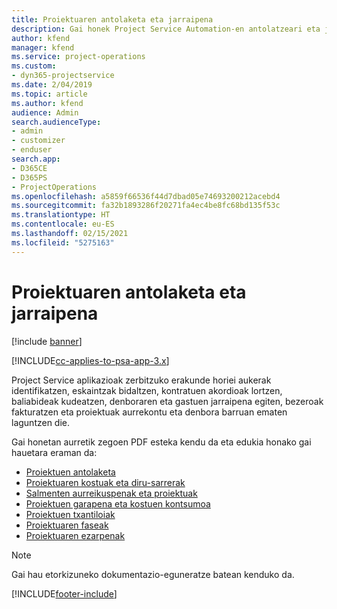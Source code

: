 ```yaml
---
title: Proiektuaren antolaketa eta jarraipena
description: Gai honek Project Service Automation-en antolatzeari eta jarraipena egiteari buruzko informazioa lortzeko esteka eskaintzen du.
author: kfend
manager: kfend
ms.service: project-operations
ms.custom:
- dyn365-projectservice
ms.date: 2/04/2019
ms.topic: article
ms.author: kfend
audience: Admin
search.audienceType:
- admin
- customizer
- enduser
search.app:
- D365CE
- D365PS
- ProjectOperations
ms.openlocfilehash: a5859f66536f44d7dbad05e74693200212acebd4
ms.sourcegitcommit: fa32b1893286f20271fa4ec4be8fc68bd135f53c
ms.translationtype: HT
ms.contentlocale: eu-ES
ms.lasthandoff: 02/15/2021
ms.locfileid: "5275163"
---
```

# <a name="project-planning-and-tracking"></a>Proiektuaren antolaketa eta jarraipena

[!include [banner](../../includes/psa-now-project-operations.md)]

[!INCLUDE[cc-applies-to-psa-app-3.x](../../includes/cc-applies-to-psa-app-3x.md)]

Project Service aplikazioak zerbitzuko erakunde horiei aukerak identifikatzen, eskaintzak bidaltzen, kontratuen akordioak lortzen, baliabideak kudeatzen, denboraren eta gastuen jarraipena egiten, bezeroak fakturatzen eta proiektuak aurrekontu eta denbora barruan ematen laguntzen die. 

Gai honetan aurretik zegoen PDF esteka kendu da eta edukia honako gai hauetara eraman da:

- [Proiektuen antolaketa](../project-creating.md)
- [Proiektuaren kostuak eta diru-sarrerak](../project-estimating.md)
- [Salmenten aurreikuspenak eta proiektuak](../project-leveraging.md)
- [Proiektuen garapena eta kostuen kontsumoa](../project-tracking.md)
- [Proiektuen txantiloiak](../project-templates.md)
- [Proiektuaren faseak](../project-stages.md)
- [Proiektuaren ezarpenak](../project-settings.md)

> [!NOTE]
> Gai hau etorkizuneko dokumentazio-eguneratze batean kenduko da. 


[!INCLUDE[footer-include](../../includes/footer-banner.md)]